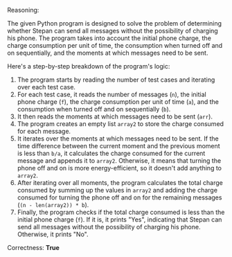 Reasoning:

The given Python program is designed to solve the problem of determining whether Stepan can send all messages without the possibility of charging his phone. The program takes into account the initial phone charge, the charge consumption per unit of time, the consumption when turned off and on sequentially, and the moments at which messages need to be sent.

Here's a step-by-step breakdown of the program's logic:

1.  The program starts by reading the number of test cases and iterating over each test case.
2.  For each test case, it reads the number of messages (`n`), the initial phone charge (`f`), the charge consumption per unit of time (`a`), and the consumption when turned off and on sequentially (`b`).
3.  It then reads the moments at which messages need to be sent (`arr`).
4.  The program creates an empty list `array2` to store the charge consumed for each message.
5.  It iterates over the moments at which messages need to be sent. If the time difference between the current moment and the previous moment is less than `b/a`, it calculates the charge consumed for the current message and appends it to `array2`. Otherwise, it means that turning the phone off and on is more energy-efficient, so it doesn't add anything to `array2`.
6.  After iterating over all moments, the program calculates the total charge consumed by summing up the values in `array2` and adding the charge consumed for turning the phone off and on for the remaining messages (`(n - len(array2)) * b`).
7.  Finally, the program checks if the total charge consumed is less than the initial phone charge (`f`). If it is, it prints "Yes", indicating that Stepan can send all messages without the possibility of charging his phone. Otherwise, it prints "No".

Correctness: **True**
